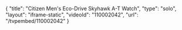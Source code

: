 {
    "title": "Citizen Men's Eco-Drive Skyhawk A-T Watch",
    "type": "solo",
    "layout": "iframe-static",
    "videoId": "110002042",
    "url": "\/tvpembed\/110002042"
}